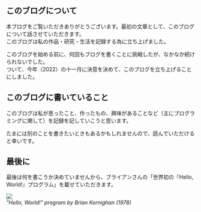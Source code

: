 ## このブログについて

本ブログをご覧いただきありがとうございます。最初の文章として、このブログについて話させていただきます。<br /> 
このブログは私の作品・研究・生活を記録する為に立ち上げました。

このブログを始める前に、何回もブログを書くことに挑戦したが、なかなか続けられないでした。<br /> 
ついて、今年（2022）の十一月に決意を決めて、このブログを立ち上げることにしました。

<!-------------------->

## このブログに書いていること

このブログは私が思ったこと、作ったもの、興味があることなど（主にプログラミングに関して）を記録を記していこうと思います。

たまには別のことを書きたいときもあるかもしれませんので、読んでいただけると幸いです。

<!-------------------->

## 最後に

最後は何を書こうか決めていませんから、ブライアンさんの「世界初の『Hello, World!』プログラム」を載せていただきます。
<div class="public-article-image">
    <img src='https://i.imgur.com/FA2ZgAc.jpg' /><br />
    <i>"Hello, World!" program by Brian Kernighan (1978)</i>
</div>